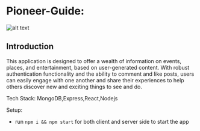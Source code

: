 # Pioneer-Guide:
![alt text](http://url/to/img.png)


## Introduction
This application is designed to offer a wealth of information on events, places, and entertainment, based on user-generated content. With robust authentication functionality and the ability to comment and like posts, users can easily engage with one another and share their experiences to help others discover new and exciting things to see and do.
                 
Tech Stack: MongoDB,Express,React,Nodejs


Setup:
- run ```npm i && npm start``` for both client and server side to start the app

